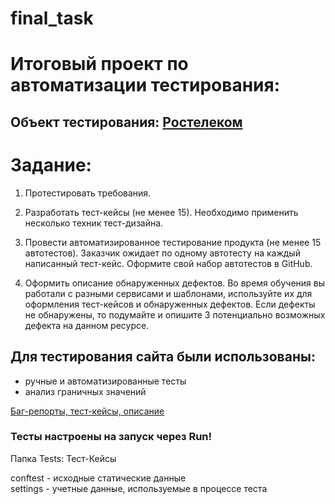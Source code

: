 # final_task

#  Итоговый проект по автоматизации тестирования:
## Объект тестирования: [Ростелеком](https://b2c.passport.rt.ru)

#  Задание:

1. Протестировать требования.

2. Разработать тест-кейсы (не менее 15). Необходимо применить несколько техник тест-дизайна.

3. Провести автоматизированное тестирование продукта (не менее 15 автотестов). Заказчик ожидает по одному автотесту на каждый написанный тест-кейс. 
   Оформите свой набор автотестов в GitHub.

4. Оформить описание обнаруженных дефектов. Во время обучения вы работали с разными сервисами и шаблонами, используйте их для оформления тест-кейсов 
   и обнаруженных дефектов. Если дефекты не обнаружены, то подумайте и опишите 3 потенциально возможных дефекта на данном ресурсе.


## Для тестирования сайта были использованы:
- ручные и автоматизированные тесты
- анализ граничных значений


 [Баг-репорты, тест-кейсы, описание ](https://docs.google.com/spreadsheets/d/1-8mJk1rJ6ntxBOXh-svXChoCtt5OKAmNfFzgOXqD91c/edit?usp=sharing)


### Тесты настроены на запуск через Run! 


 Папка Tests: Тест-Кейсы
 
 conftest - исходные статические данные   
 settings - учетные данные, используемые в процессе теста
